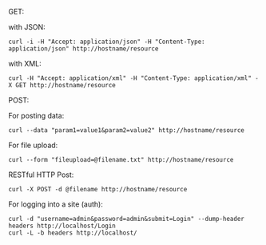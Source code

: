 GET:

with JSON:

    curl -i -H "Accept: application/json" -H "Content-Type: application/json" http://hostname/resource

with XML:

    curl -H "Accept: application/xml" -H "Content-Type: application/xml" -X GET http://hostname/resource

POST:

For posting data:

    curl --data "param1=value1&param2=value2" http://hostname/resource

For file upload:

    curl --form "fileupload=@filename.txt" http://hostname/resource

RESTful HTTP Post:

    curl -X POST -d @filename http://hostname/resource

For logging into a site (auth):

    curl -d "username=admin&password=admin&submit=Login" --dump-header headers http://localhost/Login
    curl -L -b headers http://localhost/

